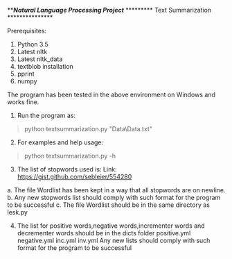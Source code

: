 *****************Natural Language Processing Project***************
********* Text Summarization ***************

Prerequisites:

1. Python 3.5
2. Latest nltk
3. Latest nltk_data
4. textblob installation
5. pprint
6. numpy

The program has been tested in the above environment on Windows and works fine.

1. Run the program as:

>python textsummarization.py "Data\Data.txt"

2. For examples and help usage:

>python textsummarization.py -h

3. The list of stopwords used is:
Link: https://gist.github.com/sebleier/554280

a. The file Wordlist has been kept in a way that all stopwords are on newline.
b. Any new stopwords list should comply with such format for the program to be successful
c. The file Wordlist should be in the same directory as lesk.py

4. The list for positive words,negative words,incrementer words and decrementer words should be in the dicts folder
positive.yml
negative.yml
inc.yml
inv.yml
Any new lists should comply with such format for the program to be successful
